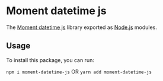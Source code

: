 # Moment datetime js

The [Moment datetime js](https://github.com/minhank12345/moment-datetime-js.git) library exported as [Node.js](https://nodejs.org/) modules.

## Usage

To install this package, you can run:

`npm i moment-datetime-js` 
OR
 `yarn add moment-datetime-js`